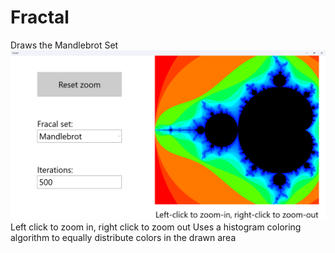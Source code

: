 Fractal
=======

Draws the Mandlebrot Set
![Fractal](images/fractal.png)
Left click to zoom in, right click to zoom out
Uses a histogram coloring algorithm to equally distribute colors in the drawn area

